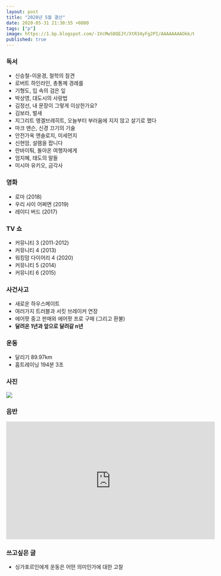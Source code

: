 ```yaml
---
layout: post
title: "2020년 5월 결산"
date: 2020-05-31 21:30:55 +0800
tags: ["p"]
image: https://1.bp.blogspot.com/-1VcMwS0QEJY/XtR34yFg2PI/AAAAAAAAOkk/K-4M_x87K_YNoZrAtC5REKmcLnxreu5egCLcBGAsYHQ/s1600/IMG_2239.jpg
published: true
---
```


### 독서
- 신승철-이윤경, 철학의 참견
- 로버트 하인라인, 총통께 경례를
- 기형도, 입 속의 검은 잎
- 박상영, 대도시의 사랑법
- 김정선, 내 문장이 그렇게 이상한가요?
- 김보라, 벌새
- 지그리트 엥겔브레히트, 오늘부터 부러움에 지지 않고 살기로 했다
- 마크 맨슨, 신경 끄기의 기술
- 안전가옥 앤솔로지, 미세먼지
- 신현암, 설렘을 팝니다
- 란바이퉈, 돌아온 여행자에게
- 엄지혜, 태도의 말들
- 미시마 유키오, 금각사


### 영화
- 로마 (2018)
- 우리 사이 어쩌면 (2019)
- 레이디 버드 (2017)


### TV 쇼
- 커뮤니티 3 (2011-2012)
- 커뮤니티 4 (2013)
- 워킹맘 다이어리 4 (2020)
- 커뮤니티 5 (2014)
- 커뮤니티 6 (2015)


### 사건사고
- 새로운 하우스메이트
- 여러가지 트러블과 서킷 브레이커 연장
- 에어팟 중고 판매와 에어팟 프로 구매 (그리고 환불)
- **달려온 1년과 앞으로 달려갈 n년**


### 운동
- 달리기 89.97km
- 홈트레이닝 194분 3초


### 사진
![](https://1.bp.blogspot.com/-1VcMwS0QEJY/XtR34yFg2PI/AAAAAAAAOkk/K-4M_x87K_YNoZrAtC5REKmcLnxreu5egCLcBGAsYHQ/s1600/IMG_2239.jpg)


### 음반
<iframe width="560" height="315" src="https://www.youtube.com/embed/f5wCZ0-3Eos" frameborder="0" allow="accelerometer; autoplay; encrypted-media; gyroscope; picture-in-picture" allowfullscreen></iframe>


### 쓰고싶은 글
- 싱가포르인에게 운동은 어떤 의미인가에 대한 고찰